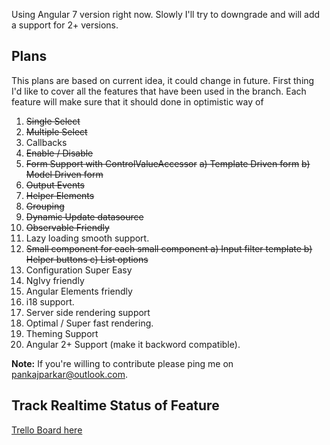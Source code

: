 Using Angular 7 version right now. Slowly I'll try to downgrade and will add a support for 2+ versions.

## Plans

This plans are based on current idea, it could change in future. First thing I'd like to cover all the features that have been used in the branch. Each feature will make sure that it should done in optimistic way of 

 1. ~~Single Select~~
 2. ~~Multiple Select~~
 3. Callbacks
 4. ~~Enable / Disable~~
 5. ~~Form Support with ControlValueAccessor~~
    ~~a) Template Driven form~~
    ~~b) Model Driven form~~
 6. ~~Output Events~~
 7. ~~Helper Elements~~
 8. ~~Grouping~~
 9. ~~Dynamic Update datasource~~
10. ~~Observable Friendly~~
11. Lazy loading smooth support.
12. ~~Small component for each small component
    a) Input filter template
    b) Helper buttons
    c) List options~~
13. Configuration Super Easy
14. NgIvy friendly
15. Angular Elements friendly
16. i18 support.
17. Server side rendering support
18. Optimal / Super fast rendering.
19. Theming Support
20. Angular 2+ Support (make it backword compatible).

**Note:** If you're willing to contribute please ping me on pankajparkar@outlook.com.

## Track Realtime Status of Feature

[Trello Board here](https://trello.com/b/fsr5Xewa/ngx-isteven-mutiselect)